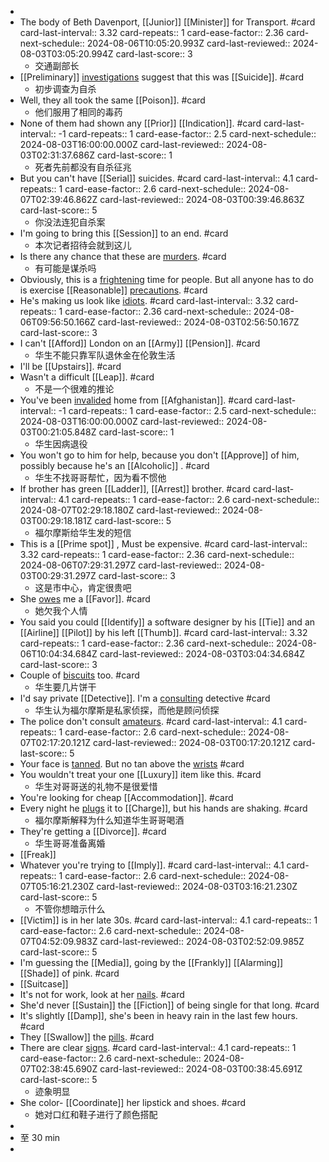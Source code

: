 -
- The body of Beth Davenport, [[Junior]] [[Minister]] for Transport. #card
  card-last-interval:: 3.32
  card-repeats:: 1
  card-ease-factor:: 2.36
  card-next-schedule:: 2024-08-06T10:05:20.993Z
  card-last-reviewed:: 2024-08-03T03:05:20.994Z
  card-last-score:: 3
	- 交通副部长
- [[Preliminary]] [investigations]([[Investigation]]) suggest that this was [[Suicide]]. #card
	- 初步调查为自杀
- Well, they all took the same [[Poison]]. #card
	- 他们服用了相同的毒药
- None of them had shown any [[Prior]] [[Indication]]. #card
  card-last-interval:: -1
  card-repeats:: 1
  card-ease-factor:: 2.5
  card-next-schedule:: 2024-08-03T16:00:00.000Z
  card-last-reviewed:: 2024-08-03T02:31:37.686Z
  card-last-score:: 1
	- 死者先前都没有自杀征兆
- But you can't have [[Serial]] suicides. #card
  card-last-interval:: 4.1
  card-repeats:: 1
  card-ease-factor:: 2.6
  card-next-schedule:: 2024-08-07T02:39:46.862Z
  card-last-reviewed:: 2024-08-03T00:39:46.863Z
  card-last-score:: 5
	- 你没法连犯自杀案
- I'm going to bring this [[Session]] to an end. #card
	- 本次记者招待会就到这儿
- Is there any chance that these are [murders]([[Murder]]). #card
	- 有可能是谋杀吗
- Obviously, this is a [frightening]([[Frighten]]) time for people. But all anyone has to do is exercise [[Reasonable]] [precautions]([[Precaution]]). #card
- He's making us look like [idiots]([[Idiot]]). #card
  card-last-interval:: 3.32
  card-repeats:: 1
  card-ease-factor:: 2.36
  card-next-schedule:: 2024-08-06T09:56:50.166Z
  card-last-reviewed:: 2024-08-03T02:56:50.167Z
  card-last-score:: 3
- I can't [[Afford]] London on an [[Army]] [[Pension]]. #card
	- 华生不能只靠军队退休金在伦敦生活
- I'll be [[Upstairs]]. #card
- Wasn't a difficult [[Leap]]. #card
	- 不是一个很难的推论
- You've been [invalided]([[Invalid]]) home from [[Afghanistan]]. #card
  card-last-interval:: -1
  card-repeats:: 1
  card-ease-factor:: 2.5
  card-next-schedule:: 2024-08-03T16:00:00.000Z
  card-last-reviewed:: 2024-08-03T00:21:05.848Z
  card-last-score:: 1
	- 华生因病退役
- You won't go to him for help, because you don't [[Approve]] of him, possibly because he's an [[Alcoholic]] . #card
	- 华生不找哥哥帮忙，因为看不惯他
- If brother has green [[Ladder]], [[Arrest]] brother. #card
  card-last-interval:: 4.1
  card-repeats:: 1
  card-ease-factor:: 2.6
  card-next-schedule:: 2024-08-07T02:29:18.180Z
  card-last-reviewed:: 2024-08-03T00:29:18.181Z
  card-last-score:: 5
	- 福尔摩斯给华生发的短信
- This is a [[Prime spot]] , Must be expensive. #card
  card-last-interval:: 3.32
  card-repeats:: 1
  card-ease-factor:: 2.36
  card-next-schedule:: 2024-08-06T07:29:31.297Z
  card-last-reviewed:: 2024-08-03T00:29:31.297Z
  card-last-score:: 3
	- 这是市中心，肯定很贵吧
- She [owes]([[Owe]]) me a [[Favor]]. #card
	- 她欠我个人情
- You said you could [[Identify]] a software designer by his [[Tie]] and an [[Airline]] [[Pilot]] by his left [[Thumb]]. #card
  card-last-interval:: 3.32
  card-repeats:: 1
  card-ease-factor:: 2.36
  card-next-schedule:: 2024-08-06T10:04:34.684Z
  card-last-reviewed:: 2024-08-03T03:04:34.684Z
  card-last-score:: 3
- Couple of [biscuits]([[Biscuit]]) too. #card
	- 华生要几片饼干
- I'd say private [[Detective]]. I'm a [consulting]([[Consult]]) detective #card
	- 华生认为福尔摩斯是私家侦探，而他是顾问侦探
- The police don't consult [amateurs]([[Amateur]]). #card
  card-last-interval:: 4.1
  card-repeats:: 1
  card-ease-factor:: 2.6
  card-next-schedule:: 2024-08-07T02:17:20.121Z
  card-last-reviewed:: 2024-08-03T00:17:20.121Z
  card-last-score:: 5
- Your face is [tanned]([[Tan]]). But no tan above the [wrists]([[Wrist]]) #card
- You wouldn't treat your one [[Luxury]] item like this. #card
	- 华生对哥哥送的礼物不是很爱惜
- You're looking for cheap [[Accommodation]]. #card
- Every night he [plugs]([[Plug]]) it to [[Charge]], but his hands are shaking. #card
	- 福尔摩斯解释为什么知道华生哥哥喝酒
- They're getting a [[Divorce]]. #card
	- 华生哥哥准备离婚
- [[Freak]]
- Whatever you're trying to [[Imply]]. #card
  card-last-interval:: 4.1
  card-repeats:: 1
  card-ease-factor:: 2.6
  card-next-schedule:: 2024-08-07T05:16:21.230Z
  card-last-reviewed:: 2024-08-03T03:16:21.230Z
  card-last-score:: 5
	- 不管你想暗示什么
- [[Victim]] is in her late 30s. #card
  card-last-interval:: 4.1
  card-repeats:: 1
  card-ease-factor:: 2.6
  card-next-schedule:: 2024-08-07T04:52:09.983Z
  card-last-reviewed:: 2024-08-03T02:52:09.985Z
  card-last-score:: 5
- I'm guessing the [[Media]], going by the [[Frankly]] [[Alarming]] [[Shade]] of pink. #card
- [[Suitcase]]
- It's not for work, look at her [nails]([[Nail]]). #card
- She'd never [[Sustain]] the [[Fiction]] of being single for that long. #card
- It's slightly [[Damp]], she's been in heavy rain in the last few hours. #card
- They [[Swallow]] the [pills]([[Pill]]). #card
- There are clear [signs]([[Sign]]). #card
  card-last-interval:: 4.1
  card-repeats:: 1
  card-ease-factor:: 2.6
  card-next-schedule:: 2024-08-07T02:38:45.690Z
  card-last-reviewed:: 2024-08-03T00:38:45.691Z
  card-last-score:: 5
	- 迹象明显
- She color- [[Coordinate]] her lipstick and shoes. #card
	- 她对口红和鞋子进行了颜色搭配
-
- 至 30 min
-